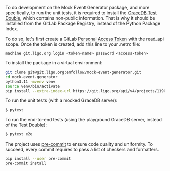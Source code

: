 To do development on the Mock Event Generator package, and more specifically, to run the unit tests, it is required to install the [GraceDB Test Double](), which contains non-public information. That is why it should be installed from the GitLab Package Registry, instead of the Python Package Index.

To do so, let's first create a GitLab [Personal Access Token](https://docs.gitlab.com/ee/user/profile/personal_access_tokens.html) with the read_api scope. Once the token is created, add this line to your .netrc file:

```
machine git.ligo.org login <token-name> password <access-token>
```

To install the package in a virtual environment:
```bash
git clone git@git.ligo.org:emfollow/mock-event-generator.git
cd mock-event-generator
python3.11 -mvenv venv
source venv/bin/activate
pip install --extra-index-url https://git.ligo.org/api/v4/projects/11906/packages/pypi/simple -e ".[tests]"
```

To run the unit tests (with a mocked GraceDB server):
```bash
$ pytest
```

To run the end-to-end tests (using the playground GraceDB server, instead of the Test Double):
```bash
$ pytest e2e
```

The project uses [pre-commit](https://pre-commit.com) to ensure code quality and uniformity. To succeed, every commit requires to pass a list of checkers and formatters.
```bash
pip install --user pre-commit
pre-commit install
```
